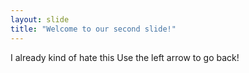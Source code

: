 ```yaml
---
layout: slide
title: "Welcome to our second slide!"
---
```

I already kind of hate this
Use the left arrow to go back!
